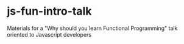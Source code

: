 js-fun-intro-talk
=================

Materials for a "Why should you learn Functional Programming" talk oriented to Javascript developers
